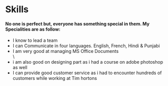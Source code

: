 <h1>Skills</h1>
<h4>No one is perfect but, everyone has something special in them. My Specialities are as follow: </h4>
<ul>
    <li>I know to lead a team</li>
    <li>I can Communicate in four languages. English, French, Hindi & Punjabi</li>
    <li>I am very good at managing MS Office Documents</li>\
    <li>i am also good on designing part as i had a course on adobe photoshop as well</li>
    <li>I can provide good customer service as i had to encounter hundreds of customers while working at Tim hortons</li>
</ul>